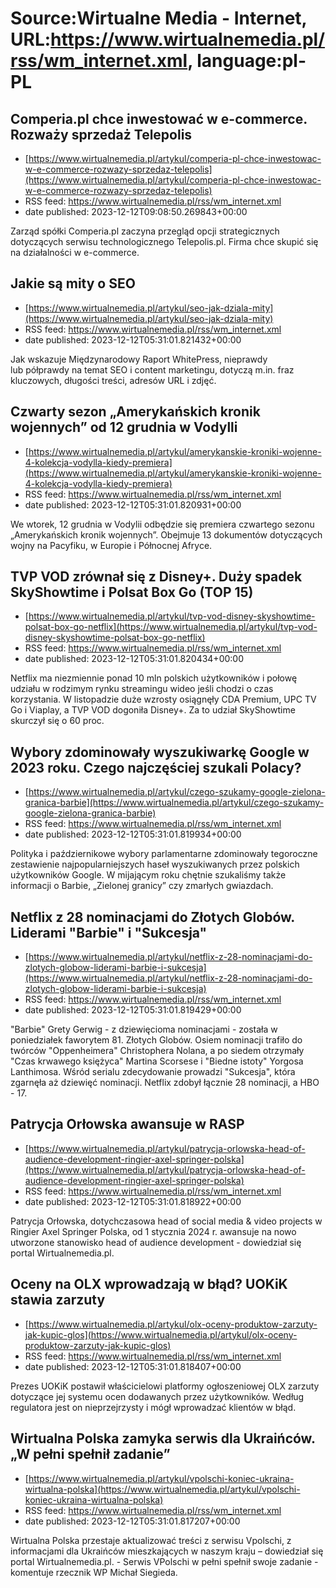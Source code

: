 # Source:Wirtualne Media - Internet, URL:https://www.wirtualnemedia.pl/rss/wm_internet.xml, language:pl-PL

## Comperia.pl chce inwestować w e-commerce. Rozważy sprzedaż Telepolis
 - [https://www.wirtualnemedia.pl/artykul/comperia-pl-chce-inwestowac-w-e-commerce-rozwazy-sprzedaz-telepolis](https://www.wirtualnemedia.pl/artykul/comperia-pl-chce-inwestowac-w-e-commerce-rozwazy-sprzedaz-telepolis)
 - RSS feed: https://www.wirtualnemedia.pl/rss/wm_internet.xml
 - date published: 2023-12-12T09:08:50.269843+00:00

Zarząd spółki Comperia.pl zaczyna przegląd opcji strategicznych dotyczących serwisu technologicznego Telepolis.pl. Firma chce skupić się na działalności w e-commerce.

## Jakie są mity o SEO
 - [https://www.wirtualnemedia.pl/artykul/seo-jak-dziala-mity](https://www.wirtualnemedia.pl/artykul/seo-jak-dziala-mity)
 - RSS feed: https://www.wirtualnemedia.pl/rss/wm_internet.xml
 - date published: 2023-12-12T05:31:01.821432+00:00

Jak wskazuje Międzynarodowy Raport WhitePress, nieprawdy lub półprawdy na temat SEO i content marketingu, dotyczą m.in. fraz kluczowych, długości treści, adresów URL i zdjęć.

## Czwarty sezon „Amerykańskich kronik wojennych” od 12 grudnia w Vodylli
 - [https://www.wirtualnemedia.pl/artykul/amerykanskie-kroniki-wojenne-4-kolekcja-vodylla-kiedy-premiera](https://www.wirtualnemedia.pl/artykul/amerykanskie-kroniki-wojenne-4-kolekcja-vodylla-kiedy-premiera)
 - RSS feed: https://www.wirtualnemedia.pl/rss/wm_internet.xml
 - date published: 2023-12-12T05:31:01.820931+00:00

We wtorek, 12 grudnia w Vodylii odbędzie się premiera czwartego sezonu „Amerykańskich kronik wojennych”. Obejmuje 13 dokumentów dotyczących wojny na Pacyfiku, w Europie i Północnej Afryce.

## TVP VOD zrównał się z Disney+. Duży spadek SkyShowtime i Polsat Box Go (TOP 15)
 - [https://www.wirtualnemedia.pl/artykul/tvp-vod-disney-skyshowtime-polsat-box-go-netflix](https://www.wirtualnemedia.pl/artykul/tvp-vod-disney-skyshowtime-polsat-box-go-netflix)
 - RSS feed: https://www.wirtualnemedia.pl/rss/wm_internet.xml
 - date published: 2023-12-12T05:31:01.820434+00:00

Netflix ma niezmiennie ponad 10 mln polskich użytkowników i połowę udziału w rodzimym rynku streamingu wideo jeśli chodzi o czas korzystania. W listopadzie duże wzrosty osiągnęły CDA Premium, UPC TV Go i Viaplay, a TVP VOD dogoniła Disney+. Za to udział SkyShowtime skurczył się o 60 proc.

## Wybory zdominowały wyszukiwarkę Google w 2023 roku. Czego najczęściej szukali Polacy?
 - [https://www.wirtualnemedia.pl/artykul/czego-szukamy-google-zielona-granica-barbie](https://www.wirtualnemedia.pl/artykul/czego-szukamy-google-zielona-granica-barbie)
 - RSS feed: https://www.wirtualnemedia.pl/rss/wm_internet.xml
 - date published: 2023-12-12T05:31:01.819934+00:00

Polityka i październikowe wybory parlamentarne zdominowały tegoroczne zestawienie najpopularniejszych haseł wyszukiwanych przez polskich użytkowników Google. W mijającym roku chętnie szukaliśmy także informacji o Barbie, „Zielonej granicy” czy zmarłych gwiazdach.

## Netflix z 28 nominacjami do Złotych Globów. Liderami "Barbie" i "Sukcesja"
 - [https://www.wirtualnemedia.pl/artykul/netflix-z-28-nominacjami-do-zlotych-globow-liderami-barbie-i-sukcesja](https://www.wirtualnemedia.pl/artykul/netflix-z-28-nominacjami-do-zlotych-globow-liderami-barbie-i-sukcesja)
 - RSS feed: https://www.wirtualnemedia.pl/rss/wm_internet.xml
 - date published: 2023-12-12T05:31:01.819429+00:00

"Barbie" Grety Gerwig - z dziewięcioma nominacjami - została w poniedziałek faworytem 81. Złotych Globów. Osiem nominacji trafiło do twórców "Oppenheimera" Christophera Nolana, a po siedem otrzymały "Czas krwawego księżyca" Martina Scorsese i "Biedne istoty" Yorgosa Lanthimosa. Wśród serialu zdecydowanie prowadzi "Sukcesja", która zgarnęła aż dziewięć nominacji. Netflix zdobył łącznie 28 nominacji, a HBO - 17.

## Patrycja Orłowska awansuje w RASP
 - [https://www.wirtualnemedia.pl/artykul/patrycja-orlowska-head-of-audience-development-ringier-axel-springer-polska](https://www.wirtualnemedia.pl/artykul/patrycja-orlowska-head-of-audience-development-ringier-axel-springer-polska)
 - RSS feed: https://www.wirtualnemedia.pl/rss/wm_internet.xml
 - date published: 2023-12-12T05:31:01.818922+00:00

Patrycja Orłowska, dotychczasowa head of social media & video projects w Ringier Axel Springer Polska, od 1 stycznia 2024 r. awansuje na nowo utworzone stanowisko head of audience development - dowiedział się portal Wirtualnemedia.pl.

## Oceny na OLX wprowadzają w błąd? UOKiK stawia zarzuty
 - [https://www.wirtualnemedia.pl/artykul/olx-oceny-produktow-zarzuty-jak-kupic-glos](https://www.wirtualnemedia.pl/artykul/olx-oceny-produktow-zarzuty-jak-kupic-glos)
 - RSS feed: https://www.wirtualnemedia.pl/rss/wm_internet.xml
 - date published: 2023-12-12T05:31:01.818407+00:00

Prezes UOKiK postawił właścicielowi platformy ogłoszeniowej OLX zarzuty dotyczące jej systemu ocen dodawanych przez użytkowników. Według regulatora jest on nieprzejrzysty i mógł wprowadzać klientów w błąd.

## Wirtualna Polska zamyka serwis dla Ukraińców. „W pełni spełnił zadanie”
 - [https://www.wirtualnemedia.pl/artykul/vpolschi-koniec-ukraina-wirtualna-polska](https://www.wirtualnemedia.pl/artykul/vpolschi-koniec-ukraina-wirtualna-polska)
 - RSS feed: https://www.wirtualnemedia.pl/rss/wm_internet.xml
 - date published: 2023-12-12T05:31:01.817207+00:00

Wirtualna Polska przestaje aktualizować treści z serwisu Vpolschi, z informacjami dla Ukraińców mieszkających w naszym kraju – dowiedział się portal Wirtualnemedia.pl. - Serwis VPolschi w pełni spełnił swoje zadanie - komentuje rzecznik WP Michał Siegieda.

